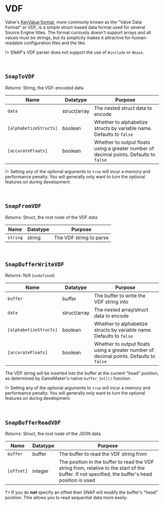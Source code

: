 # VDF

Valve's [KeyValue format](https://developer.valvesoftware.com/wiki/KeyValues), more commonly known as the "Valve Data Format" or VDF, is a simple struct-based data format used for several Source Engine titles. The format curiously doesn't support arrays and all values must be strings, but its simplicity makes it attractive for human-readable configuration files and the like.

!> SNAP's VDF parser does not support the use of `#include` or `#base`.

&nbsp;

## `SnapToVDF`

*Returns:* String, the VDF-encoded data

|Name                  |Datatype    |Purpose                                                                               |
|----------------------|------------|--------------------------------------------------------------------------------------|
|`data`                |struct/array|The nested struct data to encode                                                      |
|`[alphabetizeStructs]`|boolean     |Whether to alphabetize structs by variable name. Defaults to `false`                  |
|`[accurateFloats]`    |boolean     |Whether to output floats using a greater number of decimal points. Defaults to `false`|

!> Setting any of the optional arguments to `true` will incur a memory and performance penalty. You will generally only want to turn the optional features on during development.

&nbsp;

## `SnapFromVDF`

*Returns:* Struct, the root node of the VDF data

|Name    |Datatype|Purpose                |
|--------|--------|-----------------------|
|`string`|string  |The VDF string to parse|

&nbsp;

## `SnapBufferWriteVDF`

*Returns:* N/A (`undefined`)

|Name                  |Datatype    |Purpose                                                                               |
|----------------------|------------|--------------------------------------------------------------------------------------|
|`buffer`              |buffer      |The buffer to write the VDF string into                                               |
|`data`                |struct/array|The nested array/struct data to encode                                                |
|`[alphabetizeStructs]`|boolean     |Whether to alphabetize structs by variable name. Defaults to `false`                  |
|`[accurateFloats]`    |boolean     |Whether to output floats using a greater number of decimal points. Defaults to `false`|

The VDF string will be inserted into the buffer at the current "head" position, as determined by GameMaker's native `buffer_tell()` function.

!> Setting any of the optional arguments to `true` will incur a memory and performance penalty. You will generally only want to turn the optional features on during development.

&nbsp;

## `SnapBufferReadVDF`

*Returns:* Struct, the root node of the JSON data

|Name      |Datatype|Purpose                                                                                                                                          |
|----------|--------|-------------------------------------------------------------------------------------------------------------------------------------------------|
|`buffer`  |buffer  |The buffer to read the VDF string from                                                                                                           |
|`[offset]`|integer |The position in the buffer to read the VDF string from, relative to the start of the buffer. If not specified, the buffer's head position is used|

?> If you do **not** specify an offset then SNAP will modify the buffer's "head" position. This allows you to read sequential data more easily.
